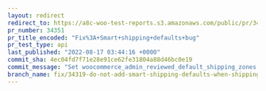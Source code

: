 ```yaml
---
layout: redirect
redirect_to: https://a8c-woo-test-reports.s3.amazonaws.com/public/pr/34351/api/index.html
pr_number: 34351
pr_title_encoded: "Fix%3A+Smart+shipping+defaults+bug"
pr_test_type: api
last_published: "2022-08-17 03:44:16 +0000"
commit_sha: 4ec04fd7f71e28e91ce62fe31804a88d46bc0e19
commit_message: "Set woocommerce_admin_reviewed_default_shipping_zones to yes to preve…"
branch_name: fix/34319-do-not-add-smart-shipping-defaults-when-shipping-setup-exist
---
```

